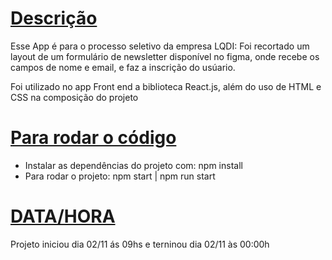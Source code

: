 # [Descrição](https://github.com/VictorDiniz89/app-lqdi/blob/master/README.md#descri%C3%A7%C3%A3o)

Esse App é para o processo seletivo da empresa LQDI: Foi recortado um layout de um formulário de newsletter disponível no figma, onde recebe os campos de nome e email, e faz a inscrição do usúario.

Foi utilizado no app Front end a biblioteca React.js, além do uso de HTML e CSS na composição do projeto

# [Para rodar o código](https://github.com/VictorDiniz89/app-lqdi/blob/master/README.md#para-rodar-o-c%C3%B3digo)

- Instalar as dependências do projeto com: npm install
- Para rodar o projeto: npm start | npm run start

# [DATA/HORA](https://github.com/VictorDiniz89/app-lqdi/blob/master/README.md#datahora)

Projeto iniciou dia 02/11 ás 09hs e terninou dia 02/11 às 00:00h
